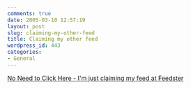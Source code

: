 ```yaml
---
comments: true
date: 2005-03-10 12:57:19
layout: post
slug: claiming-my-other-feed
title: Claiming my other feed
wordpress_id: 443
categories:
- General
---
```


[No Need to Click Here - I'm just claiming my feed at Feedster](http://feedster.com/claimfeed.php?key=f457b14054fc3a8c9bd0685702418717)
